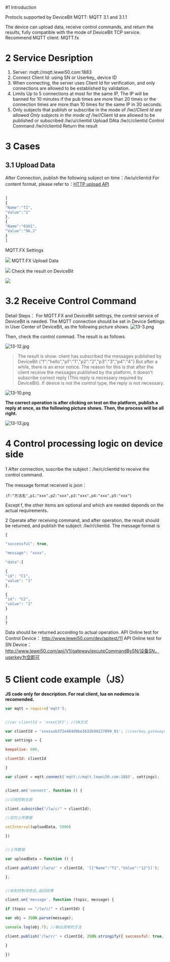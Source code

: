 #1 Introduction

Protocls supported by DeviceBit MQTT: MQTT 3.1 and 3.1.1

The device can upload data, receive control commands, and return the results, fully compatible with the mode of DeviceBit TCP service.
Recommend MQTT client: MQTT.fx

# 2 Service Desription

1. Server: mqtt://mqtt.lewei50.com:1883
2. Connect Client Id: using SN or Userkey_ device ID
3. When connecting, the server uses Client Id for verification, and only connections are allowed to be established by validation.
4. Limits
Up to 5 connections at most for the same IP,
The IP will be banned for 10 minutes if the pub times are more than 20 times or the connection times are more than 10 times for the same IP in 30 seconds.
5. Only subjects that publish or subscribe in the mode of /lw/*/Client Id are allowed
Only subjects in the mode of /lw/*/Client Id are allowed to be published or subscribed
/lw/u/clientid Upload DAta
/lw/c/clientid Control Command
/lw/r/clientid Return the result

# 3 Cases
## 3.1 Upload Data
After Connection, publish the following subject on time：/lw/u/clientid
For content format, please refer to：[HTTP upload API][2]
``` javascript

[
{
"Name":"T1",
"Value":"1"
},
{
"Name":"01H1",
"Value":"96.2"
}
]

```
MQTT.FX Settings

![][3]
MQTT.FX Upload Data

![][4]
Check the result on DeviceBit

![](https://upload-images.jianshu.io/upload_images/5875248-214c51d83265cfae.png?imageMogr2/auto-orient/strip%7CimageView2/2/w/1240)

# 3.2 Receive Control Command

Detail Steps：
For MQTT.FX and DeviceBit settings, the control service of DeviceBit is needed. The MQTT connection should be set in Device Settings in User Center of DeviceBit, as the following picture shows.
![13-3.png](https://upload-images.jianshu.io/upload_images/5875248-528caf6c5c8a0d67.png?imageMogr2/auto-orient/strip%7CimageView2/2/w/1240)


Then, check the control commad. The result is as follows.

![13-12.jpg](https://upload-images.jianshu.io/upload_images/5875248-e3d7bb8e6280b8f9.jpg?imageMogr2/auto-orient/strip%7CimageView2/2/w/1240)

> The result is show: client has subscribed the messages published by DeviceBit
{"f":"hello","p1":"1","p2":"2","p3":"3","p4":"4"}
> But after a while, there is an error notice. The reason for this is that after the client receive the messages published by the platform, it doesn't subscribe correct reply (This reply is necessary required by DeviceBit). If device is not the control type, the reply is not necessary.

![13-10.png](https://upload-images.jianshu.io/upload_images/5875248-f495cce7ff3145b4.png?imageMogr2/auto-orient/strip%7CimageView2/2/w/1240)

**The correct operation is after clicking on test on the platform, publish a reply at once, as the following picture shows. Then, the process will be all right.**

![13-13.jpg](https://upload-images.jianshu.io/upload_images/5875248-d4f049723497f609.jpg?imageMogr2/auto-orient/strip%7CimageView2/2/w/1240)



# 4 Control processing logic on device side

1 After connection, suscribe the subject：/lw/c/clientid to receive the control command.

The message format received is json：

```
｛f:"方法名",p1:"xxx",p2:"xxx",p3:"xxx",p4:"xxx",p5:"xxx"｝
```

Except f, the other items are optional and which are needed depends on the actual requirements.

2 Operate after receiving command, and after operation, the result should be returned, and publish the subject: /lw/r/clientid. The message format is
``` javascript
{

"successful": true,

"message": "xxxx",

"data":[

{
"id": "C1",
"value": "1"
},

{
"id": "C2",
"value": "2"
}

]
}

```
Data should be returned according to actual operation.
API Online test for Control Device：
http://www.lewei50.com/dev/apitest/11
API Online test for SN Device：
http://www.lewei50.com/api/V1/gateway/excuteCommandBySN/设备SN，userkey为空即可

# 5 Client code example（JS）

**JS code only for description. For real client, lua on nodemcu is recomended.**


``` javascript
var mqtt = require('mqtt');


//var clientId = 'xxxxC3F2'; //SN方式

var clientId = 'xxxxxxb372e484d9be1632b99227899_01'; //userkey_gatewayno方式

var settings = {

keepalive: 600,

clientId: clientId

}

var client = mqtt.connect('mqtt://mqtt.lewei50.com:1883', settings);


client.on('connect', function () {

//订阅控制主题

client.subscribe("/lw/c/" + clientId);

//定时上传数据

setInterval(uploadData, 5000)

})


//上传数据

var uploadData = function () {

client.publish('/lw/u/' + clientId, '[{"Name":"T1","Value":"12"}]');

};


//收到控制消息后,返回结果

client.on('message', function (topic, message) {

if (topic == "/lw/c/" + clientId) {

var obj = JSON.parse(message);

console.log(obj.f); //输出调用的方法

client.publish('/lw/r/' + clientId, JSON.stringify({ successful: true, message: null, data: 'testok' }));

}

})

```


[1]: https://github.com/lewei50/lua
[2]: http://www.lewei50.com/dev/apiinfo/3 "api"
[3]: http://doc-resources.lewei50.com/lewei50/img/MQTT-lewei50-20170504-1.jpg
[4]: http://doc-resources.lewei50.com/lewei50/img/MQTT-lewei50-20170504-2.jpg
[5]: http://doc-resources.lewei50.com/lewei50/img/MQTT-lewei50-20170504-3.jpg
[6]: http://doc-resources.lewei50.com/lewei50/img/MQTT-lewei50-20170504-4.jpg
[7]: http://doc-resources.lewei50.com/lewei50/img/MQTT-lewei50-20170504-5.jpg
[8]: http://doc-resources.lewei50.com/lewei50/img/MQTT-lewei50-20170504-6.jpg
